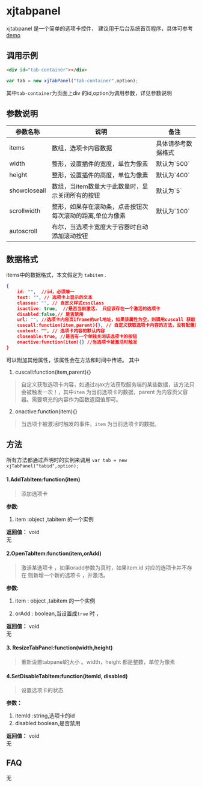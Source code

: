 xjtabpanel
===
xjtabpanel 是一个简单的选项卡控件， 建议用于后台系统首页程序，具体可参考 [demo][1]

调用示例
---
```html
<div id="tab-container"></div>
```

```javascript
var tab = new xjTabPanel("tab-container",option);
```
其中`tab-container`为页面上div 的id,option为调用参数，详见参数说明

参数说明
---
<table class="table">
<thead><tr><th>参数名称</th><th>说明</th><th>备注</th></tr></thead>
<tbody>
<tr><td>items</td><td>数组，选项卡内容数据</td><td>具体请参考数据格式</td></tr>
<tr><td>width</td><td>整形，设置插件的宽度，单位为像素</td><td>默认为`500`</td></tr>
<tr><td>height</td><td>整形，设置插件的高度，单位为像素</td><td>默认为`400`</td></tr>

<tr><td>showcloseall</td><td>数组，当item数量大于此数量时，显示关闭所有的按钮</td><td>默认为`5`</td></tr>
<tr><td>scrollwidth</td><td>整形，如果存在滚动条，点击按钮次每次滚动的距离,单位为像素</td><td>默认为`100`</td></tr>
<tr><td>autoscroll</td><td>布尔，当选项卡宽度大于容器时自动添加滚动按钮</td><td></td></tr>
</tbody>
</table>

数据格式
---
items中的数据格式，本文假定为 `tabitem` .
```json
{ 
    id: "",  //id，必须唯一
    text: "", // 选项卡上显示的文本
    classes: "", // 自定义样式cssClass
    isactive: true,  //是否当前激活， 只应该存在一个激活的选项卡
    disabled:false,// 是否禁用
    url: "", //选项卡内容页iframe的url地址，如果该属性为空，则调用cuscall 获取内容
    cuscall:function(item,parent){}, // 自定义获取选项卡内容的方法，没有配置则调用content
    content: "", // 选项卡内容的默认内容
    closeable:true, //是否有一个单独关闭该选项卡的按钮
    onactive:function(item){} //当选项卡被激活时触发
}
```
可以附加其他属性，该属性会在方法和时间中传递。
其中  

1. cuscall:function(item,parent){}   
> 自定义获取选项卡内容，如通过ajax方法获取服务端的某些数据，该方法只会被触发一次！，其中`item` 为当前选项卡的数据，parent 为内容页父容器。需要填充的内容作为函数返回值即可。

2. onactive:function(item){}  
> 当选项卡被激活时触发的事件，`item` 为当前选项卡的数据。 

方法
---
所有方法都通过声明时的实例来调用 `var tab = new xjTabPanel("tabid",option);`

#### 1.AddTabItem:function(item)
> 添加选项卡

**参数:** 
 
1. item :object ,tabitem 的一个实例

**返回值：** void   
无

#### 2.OpenTabItem:function(item,orAdd)
> 激活某选项卡 ，如果oradd参数为真时，如果item.id 对应的选项卡并不存在 则新增一个新的选项卡 ，并激活。

**参数:**   

1. item : object ,tabitem 的一个实例  

2. orAdd : boolean,当设置成`true` 时 ， 

**返回值：** void   
无

#### 3. ResizeTabPanel:function(width,height)
> 重新设置tabpanel的大小 。width，height 都是整数，单位为像素

#### 4.SetDisableTabItem:function(itemId, disabled)  
> 设置选项卡的状态

**参数：**  
1. itemId :string,选项卡的id  
2. disabled:boolean,是否禁用

**返回值：** void  
无 

FAQ
---
无

  [1]: sample/desktop